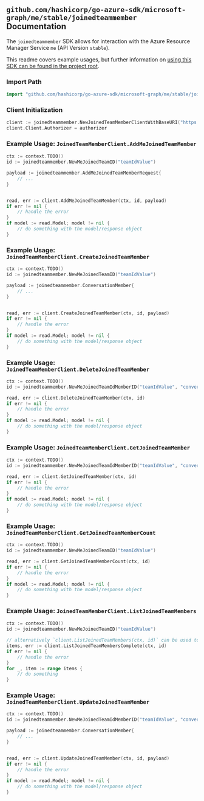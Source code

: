 
## `github.com/hashicorp/go-azure-sdk/microsoft-graph/me/stable/joinedteammember` Documentation

The `joinedteammember` SDK allows for interaction with the Azure Resource Manager Service `me` (API Version `stable`).

This readme covers example usages, but further information on [using this SDK can be found in the project root](https://github.com/hashicorp/go-azure-sdk/tree/main/docs).

### Import Path

```go
import "github.com/hashicorp/go-azure-sdk/microsoft-graph/me/stable/joinedteammember"
```


### Client Initialization

```go
client := joinedteammember.NewJoinedTeamMemberClientWithBaseURI("https://management.azure.com")
client.Client.Authorizer = authorizer
```


### Example Usage: `JoinedTeamMemberClient.AddMeJoinedTeamMember`

```go
ctx := context.TODO()
id := joinedteammember.NewMeJoinedTeamID("teamIdValue")

payload := joinedteammember.AddMeJoinedTeamMemberRequest{
	// ...
}


read, err := client.AddMeJoinedTeamMember(ctx, id, payload)
if err != nil {
	// handle the error
}
if model := read.Model; model != nil {
	// do something with the model/response object
}
```


### Example Usage: `JoinedTeamMemberClient.CreateJoinedTeamMember`

```go
ctx := context.TODO()
id := joinedteammember.NewMeJoinedTeamID("teamIdValue")

payload := joinedteammember.ConversationMember{
	// ...
}


read, err := client.CreateJoinedTeamMember(ctx, id, payload)
if err != nil {
	// handle the error
}
if model := read.Model; model != nil {
	// do something with the model/response object
}
```


### Example Usage: `JoinedTeamMemberClient.DeleteJoinedTeamMember`

```go
ctx := context.TODO()
id := joinedteammember.NewMeJoinedTeamIdMemberID("teamIdValue", "conversationMemberIdValue")

read, err := client.DeleteJoinedTeamMember(ctx, id)
if err != nil {
	// handle the error
}
if model := read.Model; model != nil {
	// do something with the model/response object
}
```


### Example Usage: `JoinedTeamMemberClient.GetJoinedTeamMember`

```go
ctx := context.TODO()
id := joinedteammember.NewMeJoinedTeamIdMemberID("teamIdValue", "conversationMemberIdValue")

read, err := client.GetJoinedTeamMember(ctx, id)
if err != nil {
	// handle the error
}
if model := read.Model; model != nil {
	// do something with the model/response object
}
```


### Example Usage: `JoinedTeamMemberClient.GetJoinedTeamMemberCount`

```go
ctx := context.TODO()
id := joinedteammember.NewMeJoinedTeamID("teamIdValue")

read, err := client.GetJoinedTeamMemberCount(ctx, id)
if err != nil {
	// handle the error
}
if model := read.Model; model != nil {
	// do something with the model/response object
}
```


### Example Usage: `JoinedTeamMemberClient.ListJoinedTeamMembers`

```go
ctx := context.TODO()
id := joinedteammember.NewMeJoinedTeamID("teamIdValue")

// alternatively `client.ListJoinedTeamMembers(ctx, id)` can be used to do batched pagination
items, err := client.ListJoinedTeamMembersComplete(ctx, id)
if err != nil {
	// handle the error
}
for _, item := range items {
	// do something
}
```


### Example Usage: `JoinedTeamMemberClient.UpdateJoinedTeamMember`

```go
ctx := context.TODO()
id := joinedteammember.NewMeJoinedTeamIdMemberID("teamIdValue", "conversationMemberIdValue")

payload := joinedteammember.ConversationMember{
	// ...
}


read, err := client.UpdateJoinedTeamMember(ctx, id, payload)
if err != nil {
	// handle the error
}
if model := read.Model; model != nil {
	// do something with the model/response object
}
```
